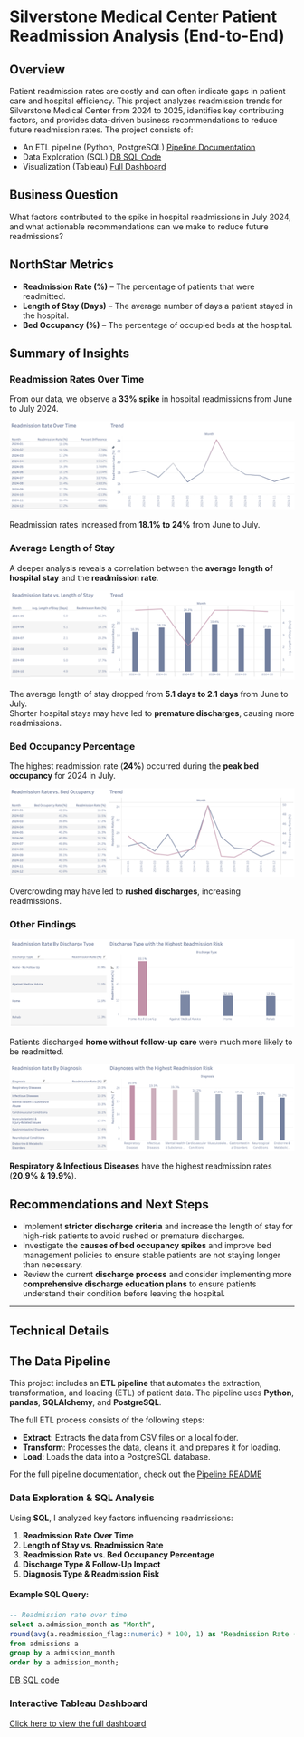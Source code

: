 # Silverstone Medical Center Patient Readmission Analysis (End-to-End)

## Overview
Patient readmission rates are costly and can often indicate gaps in patient care and hospital efficiency. This project analyzes readmission trends for Silverstone Medical Center from 2024 to 2025, identifies key contributing factors, and provides data-driven business recommendations to reduce future readmission rates. The project consists of:

- An ETL pipeline (Python, PostgreSQL) [Pipeline Documentation](ETL%20Pipeline/README.md)
- Data Exploration (SQL) [DB SQL Code](SQL%20Queries/Silverstone%20Queries.sql)
- Visualization (Tableau) [Full Dashboard](https://public.tableau.com/views/SilverstoneMedicalCenterPatientReadmissionsOverview/FullDashboard?:language=en-US&:sid=&:redirect=auth&:display_count=n&:origin=viz_share_link)

## Business Question
What factors contributed to the spike in hospital readmissions in July 2024, and what actionable recommendations can we make to reduce future readmissions?

## NorthStar Metrics
- **Readmission Rate (%)** – The percentage of patients that were readmitted.
- **Length of Stay (Days)** – The average number of days a patient stayed in the hospital.
- **Bed Occupancy (%)** – The percentage of occupied beds at the hospital.

## Summary of Insights
### Readmission Rates Over Time
From our data, we observe a **33% spike** in hospital readmissions from June to July 2024.

![Readmission Trend](Images/readmission_trend.png)

Readmission rates increased from **18.1% to 24%** from June to July.

### Average Length of Stay
A deeper analysis reveals a correlation between the **average length of hospital stay** and the **readmission rate**.  

![Length of Stay](Images/length_of_stay.png)

The average length of stay dropped from **5.1 days to 2.1 days** from June to July.  
Shorter hospital stays may have led to **premature discharges**, causing more readmissions.

### Bed Occupancy Percentage
The highest readmission rate (**24%**) occurred during the **peak bed occupancy** for 2024 in July.  

![Bed Occupancy vs Readmissions](Images/readmissions_vs_bed_occupancy.png)

Overcrowding may have led to **rushed discharges**, increasing readmissions.

### Other Findings

![Readmission by Discharge Type](Images/readmission_by_discharge.png)

Patients discharged **home without follow-up care** were much more likely to be readmitted. 

![Readmission by Diagnosis](Images/readmissions_by_diagnosis.png)

**Respiratory & Infectious Diseases** have the highest readmission rates (**20.9% & 19.9%**).

## Recommendations and Next Steps
- Implement **stricter discharge criteria** and increase the length of stay for high-risk patients to avoid rushed or premature discharges.
- Investigate the **causes of bed occupancy spikes** and improve bed management policies to ensure stable patients are not staying longer than necessary.
- Review the current **discharge process** and consider implementing more **comprehensive discharge education plans** to ensure patients understand their condition before leaving the hospital.

***

## Technical Details
## The Data Pipeline

This project includes an **ETL pipeline** that automates the extraction, transformation, and loading (ETL) of patient data. The pipeline uses **Python**, **pandas**, **SQLAlchemy**, and **PostgreSQL**.

The full ETL process consists of the following steps:
- **Extract**: Extracts the data from CSV files on a local folder.
- **Transform**: Processes the data, cleans it, and prepares it for loading.
- **Load**: Loads the data into a PostgreSQL database.

For the full pipeline documentation, check out the [Pipeline README](ETL%20Pipeline/README.md)

### Data Exploration & SQL Analysis
Using **SQL**, I analyzed key factors influencing readmissions:
1. **Readmission Rate Over Time**
2. **Length of Stay vs. Readmission Rate**
3. **Readmission Rate vs. Bed Occupancy Percentage**
4. **Discharge Type & Follow-Up Impact**
5. **Diagnosis Type & Readmission Risk**
   
#### Example SQL Query:
```sql
-- Readmission rate over time
select a.admission_month as "Month", 
round(avg(a.readmission_flag::numeric) * 100, 1) as "Readmission Rate (%)" 
from admissions a 
group by a.admission_month 
order by a.admission_month;
```
[DB SQL code](SQL%20Queries/Silverstone%20Queries.sql)

### Interactive Tableau Dashboard
[Click here to view the full dashboard](https://public.tableau.com/views/SilverstoneMedicalCenterPatientReadmissionsOverview/FullDashboard?:language=en-US&:sid=&:redirect=auth&:display_count=n&:origin=viz_share_link)



```python

```
